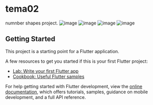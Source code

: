 # tema02

numnber shapes project.
![image](https://user-images.githubusercontent.com/45739581/233859861-f2ba5561-d9c8-4ff8-8ade-3d75e58cd3d4.png)
![image](https://user-images.githubusercontent.com/45739581/233859879-49b92205-9d2b-49c2-bcf0-3b767a7070cb.png)
![image](https://user-images.githubusercontent.com/45739581/233859891-5c802044-1b98-4f5e-8920-b4a8846fb015.png)
![image](https://user-images.githubusercontent.com/45739581/233859902-709479c0-89b9-4732-83b7-a6d3187d5f9f.png)


## Getting Started

This project is a starting point for a Flutter application.

A few resources to get you started if this is your first Flutter project:

- [Lab: Write your first Flutter app](https://docs.flutter.dev/get-started/codelab)
- [Cookbook: Useful Flutter samples](https://docs.flutter.dev/cookbook)

For help getting started with Flutter development, view the
[online documentation](https://docs.flutter.dev/), which offers tutorials,
samples, guidance on mobile development, and a full API reference.
